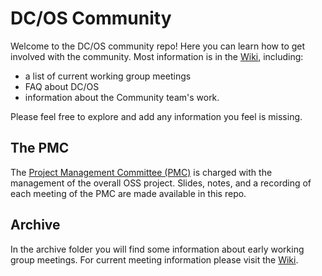 # DC/OS Community

Welcome to the DC/OS community repo! Here you can learn how to get involved with the community. Most information is in the [Wiki](https://github.com/dcos/community/wiki), including:
* a list of current working group meetings
* FAQ about DC/OS
* information about the Community team's work.

Please feel free to explore and add any information you feel is missing.

## The PMC
The [Project Management Committee (PMC)](pmc) is charged with the management of the overall OSS project. Slides, notes, and a recording of each meeting of the PMC are made available in this repo.

## Archive
In the archive folder you will find some information about early working group meetings. For current meeting information please visit the [Wiki](https://github.com/dcos/community/wiki).
